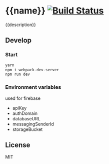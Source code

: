 # {{name}} [![Build Status](https://travis-ci.org/airtoxin/{{name}}.svg?branch=master)](https://travis-ci.org/airtoxin/{{name}})

{{description}}

## Develop

### Start

```sh
yarn
npm i webpack-dev-server
npm run dev
```

### Environment variables

used for firebase

+ apiKey
+ authDomain
+ databaseURL
+ messagingSenderId
+ storageBucket

## License

MIT
